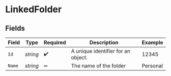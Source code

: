 # LinkedFolder


## Fields

| Field                              | Type                               | Required                           | Description                        | Example                            |
| ---------------------------------- | ---------------------------------- | ---------------------------------- | ---------------------------------- | ---------------------------------- |
| `Id`                               | *string*                           | :heavy_check_mark:                 | A unique identifier for an object. | 12345                              |
| `Name`                             | *string*                           | :heavy_minus_sign:                 | The name of the folder             | Personal                           |